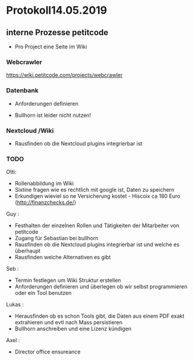 <!-- TITLE: Protokolle -->
<!-- SUBTITLE: A quick summary of Protokolle -->

# Protokoll14.05.2019
## interne Prozesse petitcode

- Pro Project eine Seite im Wiki


### Webcrawler

https://wiki.petitcode.com/projects/webcrawler


### Datenbank

- Anforderungen definieren

- Bullhorn ist leider nicht nutzen!


### Nextcloud /Wiki

- Rausfinden ob die Nextcloud plugins integrierbar ist

### TODO

Otti:

- Rollenabbildung im Wiki
- Sixtine fragen wie es rechtlich mit google ist, Daten zu speichern
- Erkundigen wieviel so ne Versicherung kostet - Hiscoix ca 180 Euro (http://finanzchecks.de/)
 

Guy :

- Festhalten der einzelnen Rollen und Tätigkeiten der Mitarbeiter von petitcode
- Zugang für Sebastian bei bullhorn
- Rausfinden ob die Nextcloud plugins integrierbar ist und welche es überhaupt
- Rausfinden welche Alternativen es gibt

Seb :

- Termin festlegen um Wiki Struktur erstellen
- Anforderungen definieren und überlegen ob wir selbst programmieren oder ein Tool benutzen

Lukas :

- Herausfinden ob es schon Tools gibt, die Daten aus einem PDF exakt extrahieren und evtl nach Mass persistieren
- Bullhorn anschreiben und eine Lizenz kündigen

Axel :

- Director office ensureance


